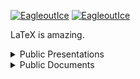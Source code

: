 [![EagleoutIce](https://github-readme-stats.vercel.app/api?username=EagleoutIce&title_color=c9d1d9&icon_color=866b37&hide_border=true&show_icons=true&text_color=9f9f9f&bg_color=0d1117)](https://github.com/EagleoutIce) [![EagleoutIce](https://github-readme-stats.vercel.app/api/top-langs/?username=EagleoutIce&hide=css&langs_count=7&title_color=c9d1d9&icon_color=79ff97&hide_border=true&text_color=9f9f9f&bg_color=0d1117&layout=compact)](https://github.com/EagleoutIce)

LaTeX is amazing.

<details>
  <summary>Public Presentations</summary>

[![Uni-Seminar](https://github-readme-stats.vercel.app/api/pin/?username=EagleoutIce&repo=slides-rtds-trusting-trust&title_color=c9d1d9&icon_color=866b37&hide_border=true&text_color=9f9f9f&bg_color=0d1117&layout=compact)](https://github.com/EagleoutIce/slides-rtds-trusting-trust)
[![LaTeX-Einführung](https://github-readme-stats.vercel.app/api/pin/?username=EagleoutIce&repo=slides-latex-basics&title_color=c9d1d9&icon_color=866b37&hide_border=true&text_color=9f9f9f&bg_color=0d1117&layout=compact)](https://github.com/EagleoutIce/slides-latex-basics)

[![EidI-Rep](https://github-readme-stats.vercel.app/api/pin/?username=EagleoutIce&repo=eidi-pseudo-rep20&title_color=c9d1d9&icon_color=866b37&hide_border=true&text_color=9f9f9f&bg_color=0d1117&layout=compact)](https://github.com/EagleoutIce/eidi-pseudo-rep20)
</details>


<details>
  <summary>Public Documents</summary>

[![PnP-Skywrath](https://github-readme-stats.vercel.app/api/pin/?username=EagleoutIce&repo=pnp-skywrath-rules&title_color=c9d1d9&icon_color=866b37&hide_border=true&text_color=9f9f9f&bg_color=0d1117&layout=compact)](https://github.com/EagleoutIce/pnp-skywrath-rules)
[![LaTeX-Einführung](https://github-readme-stats.vercel.app/api/pin/?username=EagleoutIce&repo=script-latex-basics&title_color=c9d1d9&icon_color=866b37&hide_border=true&text_color=9f9f9f&bg_color=0d1117&layout=compact)](https://github.com/EagleoutIce/script-latex-basics)

[![Uni-Seminar](https://github-readme-stats.vercel.app/api/pin/?username=EagleoutIce&repo=eidi-weihnachttsblatt-19_20&title_color=c9d1d9&icon_color=866b37&hide_border=true&text_color=9f9f9f&bg_color=0d1117&layout=compact)](https://github.com/EagleoutIce/eidi-weihnachttsblatt-19_20)
</details>
